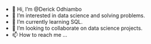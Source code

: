 - 👋 Hi, I’m @Derick Odhiambo
- 👀 I’m interested in data science and solving problems.
- 🌱 I’m currently learning SQL.
- 💞️ I’m looking to collaborate on data science projects.
- 📫 How to reach me ...

<!---
Der-Odhi


Derick Odhiambo/Der-Odhi is a ✨ special ✨ repository because its `README.md` (this file) appears on your GitHub profile.
You can click the Preview link to take a look at your changes.
--->
